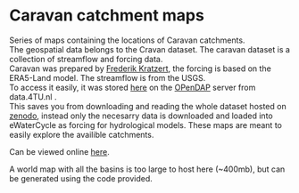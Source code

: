 # Caravan catchment maps
Series of maps containing the locations of Caravan catchments.<br>
The geospatial data belongs to the Cravan dataset. The caravan dataset is a collection of streamflow and forcing data. <br>
Caravan was prepared by [Frederik Kratzert](https://doi.org/10.1038/s41597-023-01975-w), the forcing is based on the ERA5-Land model. The streamflow is from the USGS. <br>
To access it easily, it was stored [here](https://doi.org/10.4121/bf0eaf7c-f2fa-46f6-b8cd-77ad939dd350.v4) on the [OPenDAP](https://data.4tu.nl/info/about-your-data/netcdf-and-opendap) server from data.4TU.nl .<br>
This saves you from downloading and reading the whole dataset hosted on [zenodo](https://zenodo.org/records/6578598), instead only the necesarry data is downloaded and loaded into eWaterCycle as forcing for hydrological models. 
These maps are meant to easily explore the availible catchments. 

Can be viewed online [here](https://www.ewatercycle.org/caravan-map/). 

A world map with all the basins is too large to host here (~400mb), but can be generated using the code provided. 


